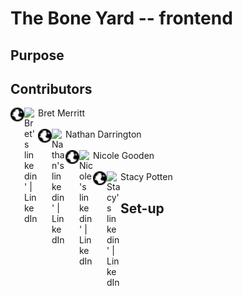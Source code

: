 # The Bone Yard -- frontend

## Purpose 

## Contributors

Bret Merritt
[<img align="left" alt="Bret's github" width="22px" src="https://raw.githubusercontent.com/iconic/open-iconic/master/svg/globe.svg" />][git-bret]
[<img align="left" alt="Bret's linkedin' | LinkedIn" width="22px" src="https://cdn.jsdelivr.net/npm/simple-icons@v3/icons/linkedin.svg" />][linkedin-bret]
<br />
<br>
Nathan Darrington
[<img align="left" alt="Nathan's github" width="22px" src="https://raw.githubusercontent.com/iconic/open-iconic/master/svg/globe.svg" />][git-nath]
[<img align="left" alt="Nathan's linkedin' | LinkedIn" width="22px" src="https://cdn.jsdelivr.net/npm/simple-icons@v3/icons/linkedin.svg" />][linkedin-nath]
<br />
<br>
Nicole Gooden
[<img align="left" alt="Nicole's github" width="22px" src="https://raw.githubusercontent.com/iconic/open-iconic/master/svg/globe.svg" />][git-nicole]
[<img align="left" alt="Nicole's linkedin' | LinkedIn" width="22px" src="https://cdn.jsdelivr.net/npm/simple-icons@v3/icons/linkedin.svg" />][linkedin-nicole]
<br />
<br>
Stacy Potten
[<img align="left" alt="Stacy's github" width="22px" src="https://raw.githubusercontent.com/iconic/open-iconic/master/svg/globe.svg" />][git-stac]
[<img align="left" alt="Stacy's linkedin' | LinkedIn" width="22px" src="https://cdn.jsdelivr.net/npm/simple-icons@v3/icons/linkedin.svg" />][linkedin-stac]
<br />

## Set-up



[git-bret]: https://github.com/bretm9
[linkedin-bret]: https://www.linkedin.com/in/bret-merritt/


[git-nath]: https://github.com/npdarrington
[linkedin-nath]: https://www.linkedin.com/in/nathandarrington/

[git-nicole]: https://github.com/nicolegooden
[linkedin-nicole]: https://www.linkedin.com/in/nicolemgooden/

[git-stac]: https://github.com/stacyp2006
[linkedin-stac]: https://www.linkedin.com/in/stacy-potten/
